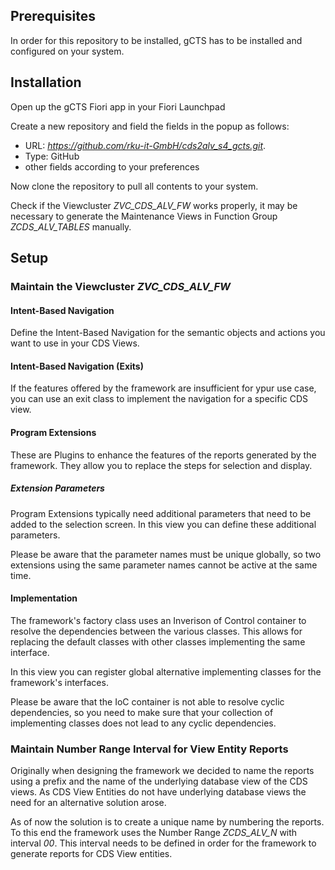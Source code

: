 ## Prerequisites

In order for this repository to be installed, gCTS has to be installed and configured on your system.

## Installation 

Open up the gCTS Fiori app in your Fiori Launchpad

Create a new repository and field the fields in the popup as follows:
 * URL: *https://github.com/rku-it-GmbH/cds2alv_s4_gcts.git*.
 * Type: GitHub
 * other fields according to your preferences

Now clone the repository to pull all contents to your system. 

Check if the Viewcluster *ZVC_CDS_ALV_FW* works properly, it may be necessary to generate the Maintenance Views in Function Group *ZCDS_ALV_TABLES* manually.

## Setup

### Maintain the Viewcluster *ZVC_CDS_ALV_FW*

#### Intent-Based Navigation
Define the Intent-Based Navigation for the semantic objects and actions you want to use in your CDS Views. 

#### Intent-Based Navigation (Exits)
If the features offered by the framework are insufficient for ypur use case, you can use an exit class to implement the navigation for a specific CDS view.

#### Program Extensions
These are Plugins to enhance the features of the reports generated by the framework.
They allow you to replace the steps for selection and display.

##### Extension Parameters
Program Extensions typically need additional parameters that need to be added to the selection screen. In this view you can define these additional parameters. 

Please be aware that the parameter names must be unique globally, so two extensions using the same parameter names cannot be active at the same time. 

#### Implementation
The framework's factory class uses an Inverison of Control container to resolve the dependencies between the various classes.
This allows for replacing the default classes with other classes implementing the same interface.

In this view you can register global alternative implementing classes for the framework's interfaces.

Please be aware that the IoC container is not able to resolve cyclic dependencies, so you need to make sure that your collection of implementing classes does not lead to any cyclic dependencies. 

### Maintain Number Range Interval for View Entity Reports
Originally when designing the framework we decided to name the reports using a prefix and the name of the underlying database view of the CDS views.
As CDS View Entities do not have underlying database views the need for an alternative solution arose.

As of now the solution is to create a unique name by numbering the reports. To this end the framework uses the Number Range *ZCDS_ALV_N* with interval *00*.
This interval needs to be defined in order for the framework to generate reports for CDS View entities.